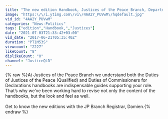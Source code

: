 ```yaml
---
title: "The new edition Handbook, Justices of the Peace Branch, Department of Justice and Attorney General"
image: "https:\/\/i.ytimg.com\/vi\/4AA2Y_PUVwM\/hqdefault.jpg"
vid_id: "4AA2Y_PUVwM"
categories: "News-Politics"
tags: ["edition","Handbook,","Justices"]
date: "2021-07-03T21:33:42+03:00"
vid_date: "2017-06-21T05:35:40Z"
duration: "PT1M53S"
viewcount: "2227"
likeCount: "8"
dislikeCount: "0"
channel: "JusticeQLD"
---
```

{% raw %}At Justices of the Peace Branch we understand both the Duties of Justices of the Peace (Qualified) and Duties of Commissioners for Declarations handbooks are indispensable guides supporting your role. That’s why we’ve been working hard to revise not only the content of the handbooks, but the look and feel as well. <br /><br />Get to know the new editions with the JP Branch Registrar, Damien.{% endraw %}
